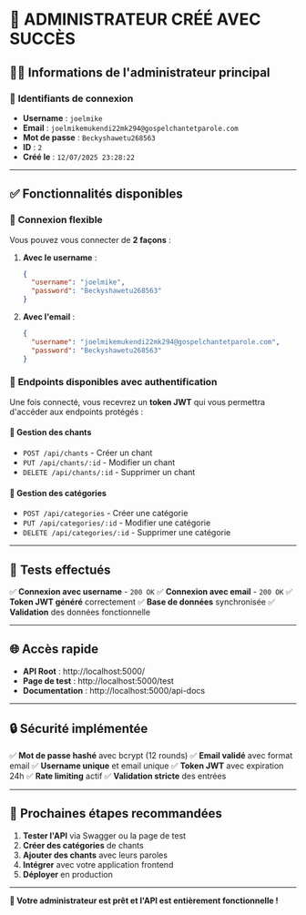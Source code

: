 # 🎉 ADMINISTRATEUR CRÉÉ AVEC SUCCÈS

## 👨‍💼 **Informations de l'administrateur principal**

### 🔐 **Identifiants de connexion**
- **Username** : `joelmike`
- **Email** : `joelmikemukendi22mk294@gospelchantetparole.com`
- **Mot de passe** : `Beckyshawetu268563`
- **ID** : `2`
- **Créé le** : `12/07/2025 23:28:22`

---

## ✅ **Fonctionnalités disponibles**

### 🔄 **Connexion flexible**
Vous pouvez vous connecter de **2 façons** :

1. **Avec le username** :
   ```json
   {
     "username": "joelmike",
     "password": "Beckyshawetu268563"
   }
   ```

2. **Avec l'email** :
   ```json
   {
     "username": "joelmikemukendi22mk294@gospelchantetparole.com",
     "password": "Beckyshawetu268563"
   }
   ```

### 🚀 **Endpoints disponibles avec authentification**

Une fois connecté, vous recevrez un **token JWT** qui vous permettra d'accéder aux endpoints protégés :

#### 🎵 **Gestion des chants**
- `POST /api/chants` - Créer un chant
- `PUT /api/chants/:id` - Modifier un chant
- `DELETE /api/chants/:id` - Supprimer un chant

#### 📂 **Gestion des catégories**
- `POST /api/categories` - Créer une catégorie
- `PUT /api/categories/:id` - Modifier une catégorie
- `DELETE /api/categories/:id` - Supprimer une catégorie

---

## 🧪 **Tests effectués**

✅ **Connexion avec username** - `200 OK`
✅ **Connexion avec email** - `200 OK`
✅ **Token JWT généré** correctement
✅ **Base de données** synchronisée
✅ **Validation** des données fonctionnelle

---

## 🌐 **Accès rapide**

- **API Root** : http://localhost:5000/
- **Page de test** : http://localhost:5000/test
- **Documentation** : http://localhost:5000/api-docs

---

## 🔒 **Sécurité implémentée**

✅ **Mot de passe hashé** avec bcrypt (12 rounds)
✅ **Email validé** avec format email
✅ **Username unique** et email unique
✅ **Token JWT** avec expiration 24h
✅ **Rate limiting** actif
✅ **Validation stricte** des entrées

---

## 🎯 **Prochaines étapes recommandées**

1. **Tester l'API** via Swagger ou la page de test
2. **Créer des catégories** de chants
3. **Ajouter des chants** avec leurs paroles
4. **Intégrer** avec votre application frontend
5. **Déployer** en production

---

**🎉 Votre administrateur est prêt et l'API est entièrement fonctionnelle !**
